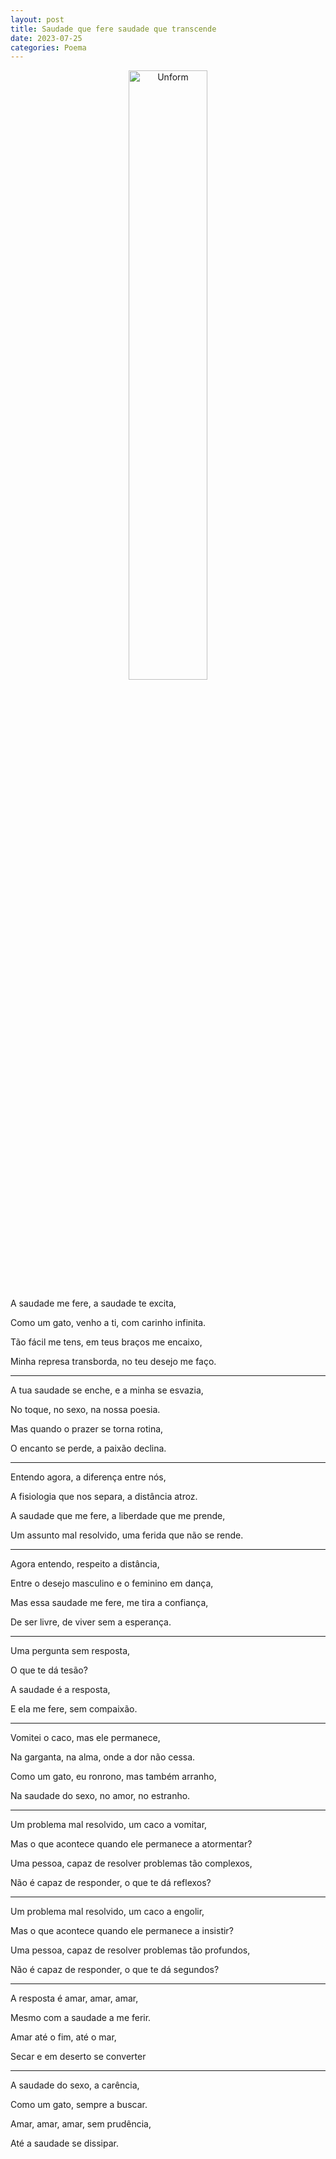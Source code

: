 ```yaml
---
layout: post
title: Saudade que fere saudade que transcende
date: 2023-07-25
categories: Poema
---
```


<p align="center">
<img src="{{ site.baseurl }}/images/2023-07-25-Saudade-que-fere-saudade-que-transcende.png" height="50%" width="50%" alt="Unform" />
</p>

A saudade me fere, a saudade te excita,

Como um gato, venho a ti, com carinho infinita.

Tão fácil me tens, em teus braços me encaixo,

Minha represa transborda, no teu desejo me faço.

---

A tua saudade se enche, e a minha se esvazia,

No toque, no sexo, na nossa poesia.

Mas quando o prazer se torna rotina,

O encanto se perde, a paixão declina.

---

Entendo agora, a diferença entre nós,

A fisiologia que nos separa, a distância atroz.

A saudade que me fere, a liberdade que me prende,

Um assunto mal resolvido, uma ferida que não se rende.

---

Agora entendo, respeito a distância,

Entre o desejo masculino e o feminino em dança,

Mas essa saudade me fere, me tira a confiança,

De ser livre, de viver sem a esperança.

---

Uma pergunta sem resposta,

O que te dá tesão?

A saudade é a resposta,

E ela me fere, sem compaixão.

---

Vomitei o caco, mas ele permanece,

Na garganta, na alma, onde a dor não cessa.

Como um gato, eu ronrono, mas também arranho,

Na saudade do sexo, no amor, no estranho.

---

Um problema mal resolvido, um caco a vomitar,

Mas o que acontece quando ele permanece a atormentar?

Uma pessoa, capaz de resolver problemas tão complexos,

Não é capaz de responder, o que te dá reflexos?

---

Um problema mal resolvido, um caco a engolir,

Mas o que acontece quando ele permanece a insistir?

Uma pessoa, capaz de resolver problemas tão profundos,

Não é capaz de responder, o que te dá segundos?

---

A resposta é amar, amar, amar,

Mesmo com a saudade a me ferir.

Amar até o fim, até o mar,

Secar e em deserto se converter

---

A saudade do sexo, a carência,

Como um gato, sempre a buscar.

Amar, amar, amar, sem prudência,

Até a saudade se dissipar.